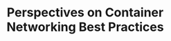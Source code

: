 ---
# Accomplishments widget.
widget: "howto"  # Widget name:  common, howto perspective, reading, cd-with-jenkins-and-docker  etc
headless: true  # This file represents a page section.
active: true  # Activate this widget? true/false
weight: 2 # Order that this section will appear.
title: "Perspectives on Container Networking Best Practices"
subtitle: ""

# Date format
date_format: "Jan 2006"

# Accomplishments.
#   Add/remove as many `[[item]]` blocks below as you like.
#   `title`, `organization` and `date_start` are the required parameters.
#   Leave other parameters empty if not required.
#   Begin/end multi-line descriptions with 3 quotes `"""`.
item:
 - title: "Network Nano-Segmentation for Container Security"
   summary: "Network segmentation is a new concept in security. It’s been around for a while and is considered one of the most effective methods of limiting the “blast radius” and preventing extensive damage in case of an attack or a breach by limiting the attacker to a sealed-off segment of the network."
   linkText: "Read the article on blog.aquasec.com »"
   linkUrl: "https://blog.aquasec.com/network-nano-segmentation-for-container-security-in-aqua-2.0"
   openNewWindow: 
   image: "https://res.cloudinary.com/agile-seo/image/fetch/w_176,dpr_1.0,d_blank_am8gzx.png/https%3A%2F%2Flogo.clearbit.com%2Fblog.aquasec.com%3Fsize%3D250"  
smallItem: 
 - title: "A Guide to Understanding the Container and Networking Space"
   summary: "projectcalico.org"
   linkText: ""
   linkUrl: "https://www.projectcalico.org/breaking-down-the-boxes-containers/"
   openNewWindow: 
   image: "https://res.cloudinary.com/agile-seo/image/fetch/w_62,dpr_1.0,d_blank_am8gzx.png/https%3A%2F%2Flogo.clearbit.com%2Fprojectcalico.org%3Fsize%3D250"  
 - title: "Understanding Container Networking"
   summary: "oreilly.com"
   linkText: ""
   linkUrl: "https://www.oreilly.com/ideas/understanding-container-networking"
   openNewWindow: 
   image: "https://res.cloudinary.com/agile-seo/image/fetch/w_62,dpr_1.0,d_blank_am8gzx.png/https%3A%2F%2Flogo.clearbit.com%2Foreilly.com%3Fsize%3D250"  
 - title: "Container Networking: What Is It and How Can It Help Your Data Center?"
   summary: "cumulusnetworks.com"
   linkText: ""
   linkUrl: "https://cumulusnetworks.com/blog/what-is-container-networking/"
   openNewWindow: 
   image: "https://res.cloudinary.com/agile-seo/image/fetch/w_62,dpr_1.0,d_blank_am8gzx.png/https%3A%2F%2Flogo.clearbit.com%2Fcumulusnetworks.com%3Fsize%3D250"
 - title: "The Tale of Two Container Networking Standards: CNM v. CNI"
   summary: "nuagenetworks.net"
   linkText: ""
   linkUrl: "http://www.nuagenetworks.net/blog/container-networking-standards/"
   openNewWindow: 
   image: "https://res.cloudinary.com/agile-seo/image/fetch/w_62,dpr_1.0,d_blank_am8gzx.png/https%3A%2F%2Flogo.clearbit.com%2Fnuagenetworks.net%3Fsize%3D250"
 - title: "The Challenge of Container Networking"
   summary: "containerjournal.com"
   linkText: ""
   linkUrl: "https://containerjournal.com/2017/06/12/challenge-container-networking/"
   openNewWindow: 
   image: "https://res.cloudinary.com/agile-seo/image/fetch/w_62,dpr_1.0,d_blank_am8gzx.png/https%3A%2F%2Flogo.clearbit.com%2Fcontainerjournal.com%3Fsize%3D250"
---